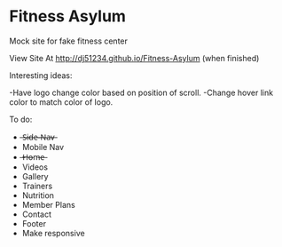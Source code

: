 # Fitness Asylum
Mock site for fake fitness center

View Site At http://dj51234.github.io/Fitness-Asylum (when finished)

Interesting ideas:

-Have logo change color based on position of scroll.
-Change hover link color to match color of logo.

To do:
- ̶S̶i̶d̶e̶-̶N̶a̶v̶
- Mobile Nav
- ̶H̶o̶m̶e̶
- Videos
- Gallery
- Trainers
- Nutrition
- Member Plans
- Contact
- Footer
- Make responsive

